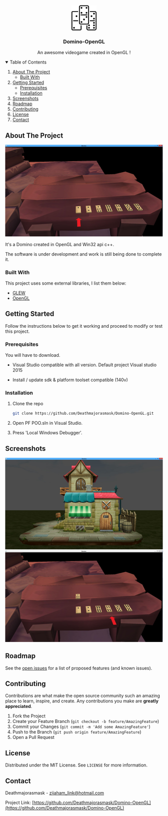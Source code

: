 <!-- HEADER -->
<br />
<p align="center">
 <a href="https://github.com/Deathmajorasmask/Domino-OpenGL">
    <img src="Images/Domino_logo.png" alt="Logo" width="80" height="80">
 </a>

  <h3 align="center">Domino-OpenGL</h3>

  <p align="center">
    An awesome videogame created in OpenGL !
    <br />
  </p>
</p>

<!-- TABLE OF CONTENTS -->
<details open="open">
  <summary>Table of Contents</summary>
  <ol>
    <li>
      <a href="#about-the-project">About The Project</a>
      <ul>
        <li><a href="#built-with">Built With</a></li>
      </ul>
    </li>
    <li>
      <a href="#getting-started">Getting Started</a>
      <ul>
        <li><a href="#prerequisites">Prerequisites</a></li>
        <li><a href="#installation">Installation</a></li>
      </ul>
    </li>
    <li><a href="#screenshots">Screenshots</a></li>
    <li><a href="#roadmap">Roadmap</a></li>
    <li><a href="#contributing">Contributing</a></li>
    <li><a href="#license">License</a></li>
    <li><a href="#contact">Contact</a></li>
  </ol>
</details>


<!-- ABOUT THE PROJECT -->
## About The Project

[![Product Name Screen Shot][screenshot]](https://github.com/Deathmajorasmask/Domino-OpenGL)

It's a Domino created in OpenGL and Win32 api c++.

The software is under development and work is still being done to complete it.

### Built With

This project uses some external libraries, I list them below:
* [GLEW](http://glew.sourceforge.net/)
* [OpenGL](https://www.opengl.org)



<!-- GETTING STARTED -->
## Getting Started

Follow the instructions below to get it working and proceed to modify or test this project.

### Prerequisites

You will have to download.
* Visual Studio compatible with all version. Default project Visual studio 2015

* Install / update sdk & platform toolset compatible (140v)

### Installation

1. Clone the repo
   ```sh
   git clone https://github.com/Deathmajorasmask/Domino-OpenGL.git
   ```
2. Open PF POO.sln in Visual Studio.

3. Press 'Local Windows Debugger'.



## Screenshots
![Product Name Screen Shot][screenshot01]
![Product Name Screen Shot][screenshot02]


<!-- ROADMAP -->
## Roadmap

See the [open issues](https://github.com/Deathmajorasmask/Domino-OpenGL/issues) for a list of proposed features (and known issues).



<!-- CONTRIBUTING -->
## Contributing

Contributions are what make the open source community such an amazing place to learn, inspire, and create. Any contributions you make are **greatly appreciated**.

1. Fork the Project
2. Create your Feature Branch (`git checkout -b feature/AmazingFeature`)
3. Commit your Changes (`git commit -m 'Add some AmazingFeature'`)
4. Push to the Branch (`git push origin feature/AmazingFeature`)
5. Open a Pull Request



<!-- LICENSE -->
## License

Distributed under the MIT License. See `LICENSE` for more information.



<!-- CONTACT -->
## Contact

Deathmajorasmask - zijaham_link@hotmail.com

Project Link: [https://github.com/Deathmajorasmask/Domino-OpenGL](https://github.com/Deathmajorasmask/Domino-OpenGL)




<!-- MARKDOWN LINKS & IMAGES -->
[screenshot]: Images/Domino_Screen02.JPG
[screenshot01]: Images/Domino_Screen01.JPG
[screenshot02]: Images/Domino_Screen03.JPG
